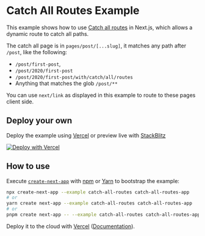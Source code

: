 # Catch All Routes Example

This example shows how to use [Catch all routes](https://nextjs.org/docs/routing/dynamic-routes#catch-all-routes) in Next.js, which allows a dynamic route to catch all paths.

The catch all page is in `pages/post/[...slug]`, it matches any path after `/post`, like the following:

- `/post/first-post`,
- `/post/2020/first-post`
- `/post/2020/first-post/with/catch/all/routes`
- Anything that matches the glob `/post/**`

You can use `next/link` as displayed in this example to route to these pages client side.

## Deploy your own

Deploy the example using [Vercel](https://vercel.com?utm_source=github&utm_medium=readme&utm_campaign=next-example) or preview live with [StackBlitz](https://stackblitz.com/github/vercel/next.js/tree/canary/examples/catch-all-routes)

[![Deploy with Vercel](https://vercel.com/button)](https://vercel.com/new/git/external?repository-url=https://github.com/vercel/next.js/tree/canary/examples/catch-all-routes&project-name=catch-all-routes&repository-name=catch-all-routes)

## How to use

Execute [`create-next-app`](https://github.com/vercel/next.js/tree/canary/packages/create-next-app) with [npm](https://docs.npmjs.com/cli/init) or [Yarn](https://yarnpkg.com/lang/en/docs/cli/create/) to bootstrap the example:

```bash
npx create-next-app --example catch-all-routes catch-all-routes-app
# or
yarn create next-app --example catch-all-routes catch-all-routes-app
# or
pnpm create next-app -- --example catch-all-routes catch-all-routes-app
```

Deploy it to the cloud with [Vercel](https://vercel.com/new?utm_source=github&utm_medium=readme&utm_campaign=next-example) ([Documentation](https://nextjs.org/docs/deployment)).
